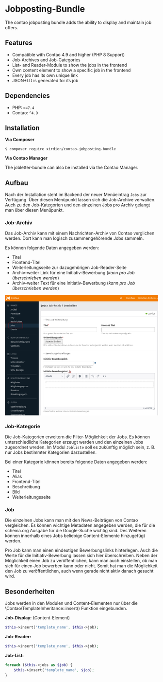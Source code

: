 # Jobposting-Bundle

The contao jobposting bundle adds the ability to display and maintain job offers.

## Features

- Compatible with Contao 4.9 and higher (PHP 8 Support)
- Job-Archives and Job-Categories
- List- and Reader-Module to show the jobs in the frontend
- Own content element to show a specific job in the frontend
- Every job has its own unique link
- JSON+LD is generated for its job 

## Dependencies

- PHP: `>=7.4`
- Contao: `^4.9`

## Installation

**Via Composer**
```shell
$ composer require xirdion/contao-jobposting-bundle
```

**Via Contao Manager**

The jobletter-bundle can also be installed via the Contao Manager.

## Aufbau

Nach der Installation steht im Backend der neuer Menüeintrag `Jobs` zur Verfügung.
Über diesen Menüpunkt lassen sich die Job-Archive verwalten.
Auch zu den Job-Kategorien und den einzelnen Jobs pro Archiv gelangt man über diesen Menüpunkt.

### Job-Archiv
Das Job-Archiv kann mit einem Nachrichten-Archiv von Contao verglichen werden.
Dort kann man logisch zusammengehörende Jobs sammeln.

Es können folgende Daten angegeben werden:
- Titel
- Frontend-Titel
- Weiterleitungsseite zur dazugehörigen Job-Reader-Seite
- Archiv-weiter Link für eine Initiativ-Bewerbung (*kann pro Job überschrieben werden*)
- Archiv-weiter Text für eine Initiativ-Bewerbung (*kann pro Job überschrieben werden*)

![Backend-Jobs](docs/jobposting-archive.png)

### Job-Kategorie

Die Job-Kategorien erweitern die Filter-Möglichkeit der Jobs.
Es können unterschiedliche Kategorien erzeugt werden und den einzelnen Jobs zugeordnet wreden.
Im Modul `Jobliste` soll es zukünftig möglich sein, z. B. nur Jobs bestimmter Kategorien darzustellen.

Bei einer Kategorie können bereits folgende Daten angegeben werden:
- Titel
- Alias
- Frontend-Titel
- Beschreibung
- Bild
- Weiterleitungsseite

### Job
Die einzelnen Jobs kann man mit den News-Beiträgen von Contao vergleichen.
Es können wichtige Metadaten angegeben werden, die für die schema.org Ausgabe für die Google-Suche wichtig sind.
Des Weiteren können innerhalb eines Jobs beliebige Content-Elemente hinzugefügt werden.

Pro Job kann man einen eindeutigen Bewerbungslinks hinterlegen. Auch die Werte für die Initiativ-Bewerbung lassen sich hier überschreiben.
Neben der Möglichkeit einen Job zu veröffentlichen, kann man auch einstellen, ob man sich für einen Job bewerben kann oder nicht.
Somit hat man die Möglichkeit den Job zu veröffentlichen, auch wenn gerade nicht aktiv danach gesucht wird.

## Besonderheiten
Jobs werden in den Modulen und Content-Elementen nur über die \Contao\TemplateInheritance::insert() Funktion eingebunden.

**Job-Display:** (Content-Element)
```php
$this->insert('template_name', $this->job);
```

**Job-Reader:**
```php
$this->insert('template_name', $this->job);
```

**Job-List:**
```php
foreach ($this->jobs as $job) {
    $this->insert('template_name', $job);
}
```
